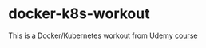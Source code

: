 # docker-k8s-workout
This is a Docker/Kubernetes workout from Udemy [course](https://www.udemy.com/course/docker-and-kubernetes-the-complete-guide)